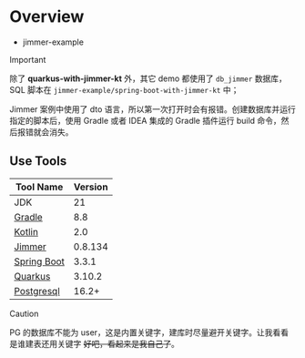 # Overview

- jimmer-example

> [!IMPORTANT]
> 除了 **quarkus-with-jimmer-kt** 外，其它 demo 都使用了 `db_jimmer` 数据库，SQL
> 脚本在 `jimmer-example/spring-boot-with-jimmer-kt` 中；
>
> Jimmer 案例中使用了 dto 语言，所以第一次打开时会有报错。创建数据库并运行指定的脚本后，使用 Gradle 或者 IDEA 集成的 Gradle
> 插件运行 build 命令，然后报错就会消失。

## Use Tools

| Tool Name                                              | Version |
|--------------------------------------------------------|---------|
| JDK                                                    | 21      |
| [Gradle](https://gradle.org)                           | 8.8     |
| [Kotlin](https://kotlinlang.org/)                      | 2.0     |
| [Jimmer](https://babyfish-ct.github.io/jimmer-doc/zh/) | 0.8.134 |
| [Spring Boot](https://spring.io/projects/spring-boot)  | 3.3.1   |
| [Quarkus](https://quarkus.io/)                         | 3.10.2  |
| [Postgresql](https://www.postgresql.org)               | 16.2+   |

> [!CAUTION]
> PG 的数据库不能为 user，这是内置关键字，建库时尽量避开关键字。让我看看是谁建表还用关键字 ~~好吧，看起来是我自己了~~。

